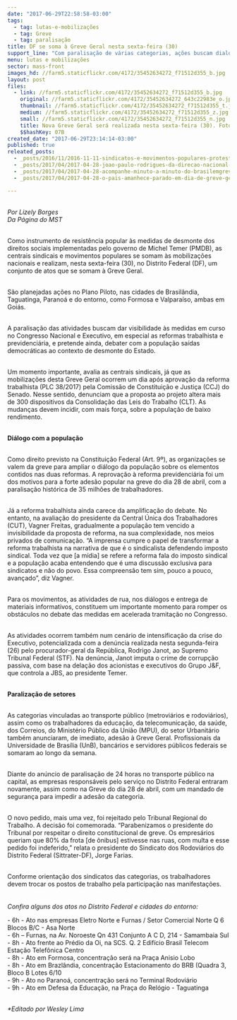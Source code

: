 ```yaml
---
date: "2017-06-29T22:58:58-03:00"
tags:
  - tag: lutas-e-mobilizações
  - tag: Greve
  - tag: paralisação
title: DF se soma à Greve Geral nesta sexta-feira (30)
support_line: "Com paralisação de várias categorias, ações buscam dialogar com a população sobre reformas e eleições diretas"
menu: lutas e mobilizações
sector: mass-front
images_hd: //farm5.staticflickr.com/4172/35452634272_f71512d355_b.jpg
layout: post
files:
  - link: //farm5.staticflickr.com/4172/35452634272_f71512d355_b.jpg
    original: //farm5.staticflickr.com/4172/35452634272_643c22983e_o.jpg
    thumbnail: //farm5.staticflickr.com/4172/35452634272_f71512d355_t.jpg
    medium: //farm5.staticflickr.com/4172/35452634272_f71512d355_z.jpg
    small: //farm5.staticflickr.com/4172/35452634272_f71512d355_n.jpg
    title: Nova Greve Geral será realizada nesta sexta-feira (30). Foto Daniela Orofino Mídia Ninja.jpg
    $$hashKey: 07B
created_date: "2017-06-29T23:14:14-03:00"
published: true
releated_posts:
  - _posts/2016/11/2016-11-11-sindicatos-e-movimentos-populares-protestam-contra-pec-do-teto-nesta-sexta-feira-11.md
  - _posts/2017/04/2017-04-28-joao-paulo-rodrigues-da-direcao-nacional-do-mst-analisa-a-greve-geral-desta-sexta-feira-28.md
  - _posts/2017/04/2017-04-28-acompanhe-minuto-a-minuto-do-brasilemgreve.md
  - _posts/2017/04/2017-04-28-o-pais-amanhece-parado-em-dia-de-greve-geral.md

---
```

<p><br />
<em>Por Lizely Borges<br />
Da P&aacute;gina do MST</em></p>

<p><br />
Como instrumento de resist&ecirc;ncia popular &agrave;s medidas de desmonte dos direitos sociais implementadas pelo governo de Michel Temer (PMDB), as centrais sindicais e movimentos populares se somam &agrave;s mobiliza&ccedil;&otilde;es nacionais e realizam, nesta sexta-feira (30), no Distrito Federal (DF), um conjunto de atos que se somam &agrave;&nbsp;Greve Geral.&nbsp;</p>

<p><br />
S&atilde;o planejadas a&ccedil;&otilde;es no Plano Piloto, nas cidades de Brasil&acirc;ndia, Taguatinga, Parano&aacute; e do entorno, como Formosa e Valpara&iacute;so, ambas em Goi&aacute;s.&nbsp;</p>

<p><br />
A paralisa&ccedil;&atilde;o das atividades buscam dar visibilidade &agrave;s medidas em curso no Congresso Nacional e Executivo, em especial as reformas trabalhista e previdenci&aacute;ria, e pretende ainda, debater com a popula&ccedil;&atilde;o sa&iacute;das democr&aacute;ticas ao contexto de desmonte do Estado.&nbsp;</p>

<p><br />
Um momento importante, avalia as centrais sindicais, j&aacute; que as mobiliza&ccedil;&otilde;es desta Greve Geral ocorrem um dia ap&oacute;s aprova&ccedil;&atilde;o da reforma trabalhista (PLC 38/2017) pela Comiss&atilde;o de Constitui&ccedil;&atilde;o e Justi&ccedil;a (CCJ) do Senado.&nbsp;Nesse sentido,&nbsp;denunciam&nbsp;que a proposta ao projeto altera mais de 300 dispositivos da Consolida&ccedil;&atilde;o das Leis do Trabalho (CLT). As mudan&ccedil;as devem incidir, com mais for&ccedil;a, sobre a popula&ccedil;&atilde;o de baixo rendimento.</p>

<p><br />
<strong>Di&aacute;logo com a popula&ccedil;&atilde;o</strong></p>

<p><br />
Como direito previsto na Constitui&ccedil;&atilde;o Federal (Art. 9&ordm;), as organiza&ccedil;&otilde;es se valem da greve para ampliar o di&aacute;logo da popula&ccedil;&atilde;o sobre os elementos contidos nas duas reformas. A reprova&ccedil;&atilde;o &agrave; reforma previdenci&aacute;ria foi um dos motivos para a forte ades&atilde;o popular na greve do dia 28 de abril, com a paralisa&ccedil;&atilde;o hist&oacute;rica de 35 milh&otilde;es de trabalhadores.&nbsp;</p>

<p><br />
J&aacute; a reforma trabalhista ainda carece da amplifica&ccedil;&atilde;o do debate. No entanto, na avalia&ccedil;&atilde;o do presidente da Central &Uacute;nica dos Trabalhadores (CUT), Vagner Freitas, gradualmente a popula&ccedil;&atilde;o tem vencido a invisibilidade da proposta de reforma, na sua complexidade, nos meios privados de comunica&ccedil;&atilde;o. &ldquo;A imprensa cumpre o&nbsp;papel de&nbsp;transformar a reforma trabalhista na narrativa de que &eacute; o sindicalista defendendo imposto sindical. Toda vez que [a m&iacute;dia] se refere a reforma fala do imposto sindical e a popula&ccedil;&atilde;o acaba entendendo que &eacute; uma discuss&atilde;o exclusiva para sindicatos e n&atilde;o do povo. Essa compreens&atilde;o tem sim, pouco a pouco, avan&ccedil;ado&rdquo;, diz Vagner.&nbsp;</p>

<p><br />
Para os movimentos, as atividades de rua, nos di&aacute;logos e entrega de materiais informativos, constituem um importante momento para romper os obst&aacute;culos no debate das medidas em acelerada tramita&ccedil;&atilde;o no Congresso.&nbsp;</p>

<p><br />
As atividades ocorrem tamb&eacute;m num cen&aacute;rio de intensifica&ccedil;&atilde;o da crise do Executivo, potencializada com a den&uacute;ncia realizada nesta segunda-feira (26) pelo procurador-geral da Rep&uacute;blica, Rodrigo Janot, ao Supremo Tribunal Federal (STF). Na den&uacute;ncia, Janot imputa o crime de corrup&ccedil;&atilde;o passiva, com base na dela&ccedil;&atilde;o dos acionistas e executivos do Grupo J&amp;F, que controla a JBS, ao presidente Temer.&nbsp;</p>

<p><br />
<strong>Paraliza&ccedil;&atilde;o de setores</strong></p>

<p><br />
As categorias vinculadas ao transporte p&uacute;blico (metrovi&aacute;rios e rodovi&aacute;rios), assim como os trabalhadores da educa&ccedil;&atilde;o, da telecomunica&ccedil;&atilde;o, da sa&uacute;de, dos Correios, do Minist&eacute;rio P&uacute;blico da Uni&atilde;o (MPU), do setor Urbanit&aacute;rio tamb&eacute;m anunciaram, de imediato, ades&atilde;o &agrave; Greve Geral. Profissionais da Universidade de Bras&iacute;lia (UnB), banc&aacute;rios e servidores p&uacute;blicos federais se somaram ao longo da semana.</p>

<p><br />
Diante do an&uacute;ncio de paralisa&ccedil;&atilde;o de 24 horas no transporte p&uacute;blico na capital, as empresas respons&aacute;veis pelo servi&ccedil;o&nbsp;no Distrito Federal entraram novamente, assim como na Greve do dia 28 de abril, com um mandado de seguran&ccedil;a para impedir a ades&atilde;o da categoria.&nbsp;</p>

<p><br />
O novo pedido, mais uma vez, foi rejeitado pelo Tribunal Regional do Trabalho. A decis&atilde;o foi comemorada. &ldquo;Parabenizamos o presidente do Tribunal por respeitar o direito constitucional de greve. Os empres&aacute;rios queriam que 80% da frota [de &ocirc;nibus] estivesse nas ruas, com multa e esse pedido foi indeferido,&rdquo; relata o presidente do Sindicato dos Rodovi&aacute;rios do Distrito Federal (Sittrater-DF), Jorge Farias.&nbsp;</p>

<p><br />
Conforme orienta&ccedil;&atilde;o dos sindicatos das categorias, os trabalhadores devem trocar os postos de trabalho pela participa&ccedil;&atilde;o nas manifesta&ccedil;&otilde;es.<br />
&nbsp;<br />
<br />
<em>Confira alguns dos atos no Distrito Federal e cidades do entorno:</em></p>

<p>- 6h - Ato nas empresas Eletro Norte e Furnas / Setor Comercial Norte Q 6 Blocos B/C - Asa Norte<br />
- 6h &ndash; Furnas, na Av. Noroeste Qn 431 Conjunto A C D, 214 - Samambaia Sul<br />
- 8h - Ato frente ao Pr&eacute;dio da Oi, na SCS. Q. 2 Edif&iacute;cio Brasil Telecom Esta&ccedil;&atilde;o Telef&ocirc;nica Centro<br />
- 8h - Ato em Formosa, concentra&ccedil;&atilde;o ser&aacute; na Pra&ccedil;a Anisio Lobo<br />
- 8h - Ato em Brazl&acirc;ndia, concentra&ccedil;&atilde;o Estacionamento do BRB (Quadra 3, Bloco B Lotes 6/10<br />
- 9h - Ato no Parano&aacute;, concentra&ccedil;&atilde;o ser&aacute; no Terminal Rodovi&aacute;rio<br />
- 9h - Ato em Defesa da Educa&ccedil;&atilde;o, na Pra&ccedil;a do Rel&oacute;gio - Taguatinga</p>

<p><br />
<em>*Editado por Wesley Lima</em></p>

<p>&nbsp;</p>
